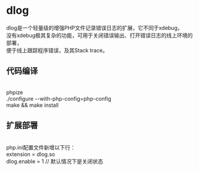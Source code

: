 dlog
====

dlog是一个轻量级的增强PHP文件记录错误日志的扩展，它不同于xdebug，<br />
没有xdebug极其复杂的功能，可用于关闭错误输出、打开错误日志的线上环境的部署，<br />
便于线上跟踪程序错误，及其Stack trace。<br />

<h2>代码编译</h2><br />
phpize<br />
./configure --with-php-config=php-config<br />
make && make install<br />

<h2>扩展部署</h2><br />
php.ini配置文件新增以下行：<br />
extension = dlog.so<br />
dlog.enable = 1 // 默认情况下是关闭状态<br />
